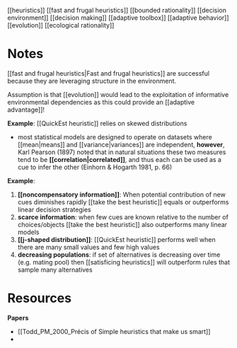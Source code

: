 [[heuristics]]
[[fast and frugal heuristics]]
[[bounded rationality]]
[[decision environment]]
[[decision making]]
[[adaptive toolbox]]
[[adaptive behavior]]
[[evolution]]
[[ecological rationality]]

# Notes
[[fast and frugal heuristics|Fast and frugal heuristics]] are successful because they are leveraging structure in the environment.

Assumption is that [[evolution]] would lead to the exploitation of informative environmental dependencies as this could provide an [[adaptive advantage]]!

**Example**: [[QuickEst heuristic]] relies on skewed distributions

-  most statistical models are designed to operate on datasets where [[mean|means]] and [[variance|variances]] are independent, **however**, Karl Pearson (1897) noted that in natural situations these two measures tend to be **[[correlation|correlated]]**, and thus each can be used as a cue to infer  the  other  (Einhorn  &  Hogarth  1981,  p.  66)

**Example**:
1. **[[noncompensatory information]]**: When potential contribution of new cues diminishes rapidly [[take the best heuristic]] equals or outperforms linear decision strategies
2. **scarce information**: when few cues are known relative to the number of choices/objects [[take the best heuristic]] also outperforms many linear models
3. **[[j-shaped distribution]]**: [[QuickEst heuristic]] performs well when there are many small values and few high values
4. **decreasing populations**: if set of alternatives is decreasing over time (e.g. mating pool) then [[satisficing heuristics]] will outperform rules that sample many alternatives


# Resources
**Papers**
- [[Todd_PM_2000_Précis of Simple heuristics that make us smart]]
- 